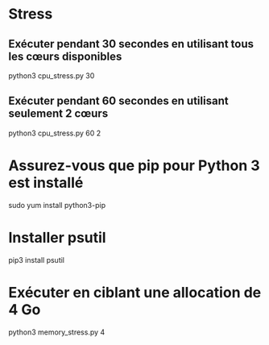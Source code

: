 # Stress


## Exécuter pendant 30 secondes en utilisant tous les cœurs disponibles
python3 cpu_stress.py 30 

## Exécuter pendant 60 secondes en utilisant seulement 2 cœurs
python3 cpu_stress.py 60 2

# Assurez-vous que pip pour Python 3 est installé
sudo yum install python3-pip

# Installer psutil
pip3 install psutil

# Exécuter en ciblant une allocation de 4 Go
python3 memory_stress.py 4

